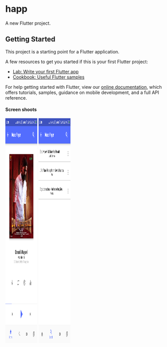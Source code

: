 # happ

A new Flutter project.

## Getting Started

This project is a starting point for a Flutter application.

A few resources to get you started if this is your first Flutter project:

- [Lab: Write your first Flutter app](https://flutter.dev/docs/get-started/codelab)
- [Cookbook: Useful Flutter samples](https://flutter.dev/docs/cookbook)

For help getting started with Flutter, view our
[online documentation](https://flutter.dev/docs), which offers tutorials,
samples, guidance on mobile development, and a full API reference.

<h4>Screen shoots</h4>
<img width="100" height="700"src="https://github.com/hariprasath2603/Flutter-Apps/blob/master/Music%20Player/Scr1.png" />
<img width="100" height="700" src="https://github.com/hariprasath2603/Flutter-Apps/blob/master/Music%20Player/Scr2.png" />